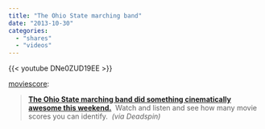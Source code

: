 ```yaml
---
title: "The Ohio State marching band"
date: "2013-10-30"
categories:
  - "shares"
  - "videos"
---
```


{{< youtube DNe0ZUD19EE >}}

[moviescore](http://moviescore.tumblr.com/post/65347273731/the-ohio-state-marching-band-did-something):

> **[The Ohio State marching band did something cinematically awesome this weekend.](http://deadspin.com/film-themed-ohio-state-band-performance-features-t-rex-1452926544)**  Watch and listen and see how many movie scores you can identify.  _(via Deadspin)_
